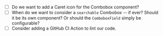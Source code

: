 - [ ] Do we want to add a Caret icon for the Combobox component?
- [ ] When do we want to consider a `searchable` Combobox -- if ever? Should it be its own component? Or should the `ComboboxField` simply be configurable?
- [ ] Consider adding a GitHub CI Action to lint our code.
